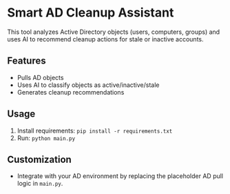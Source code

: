 # Smart AD Cleanup Assistant

This tool analyzes Active Directory objects (users, computers, groups) and uses AI to recommend cleanup actions for stale or inactive accounts.

## Features
- Pulls AD objects
- Uses AI to classify objects as active/inactive/stale
- Generates cleanup recommendations

## Usage
1. Install requirements: `pip install -r requirements.txt`
2. Run: `python main.py`

## Customization
- Integrate with your AD environment by replacing the placeholder AD pull logic in `main.py`.
